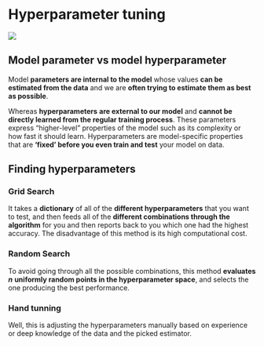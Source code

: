 # Hyperparameter tuning

![](https://media.giphy.com/media/zZe6jL6FSQm08/giphy.gif)

## Model parameter vs model hyperparameter

Model **parameters are internal to the model** whose values **can be estimated from the data** and we are **often trying to estimate them as best as possible**. 

Whereas **hyperparameters** **are external to our model** and **cannot be directly learned from the regular training process**. These parameters express “higher-level” properties of the model such as its complexity or how fast it should learn. Hyperparameters are model-specific properties that are **‘fixed’ before you even train and test** your model on data.

## Finding hyperparameters

### **Grid Search**

It takes a **dictionary** of all of the **different hyperparameters** that you want to test, and then feeds all of the **different combinations through the algorithm** for you and then reports back to you which one had the highest accuracy. The disadvantage of this method is its high computational cost.

### Random Search

To avoid going through all the possible combinations, this method **evaluates** _**n**_ **uniformly random points in the hyperparameter space**, and selects the one producing the best performance.

### Hand tunning

Well, this is adjusting the hyperparameters manually based on experience or deep knowledge of the data and the picked estimator.



